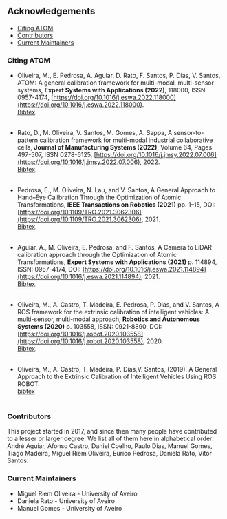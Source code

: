 ## Acknowledgements

  - [Citing ATOM](#citing-atom)
  - [Contributors](#contributors)
  - [Current Maintainers](#current-maintainers)

### Citing ATOM

  - Oliveira, M., E. Pedrosa, A. Aguiar, D. Rato, F. Santos, P. Dias, V. Santos, ATOM: A general calibration framework for multi-modal, multi-sensor systems, **Expert Systems with Applications (2022)**, 118000, ISSN 0957-4174, [https://doi.org/10.1016/j.eswa.2022.118000](https://doi.org/10.1016/j.eswa.2022.118000). <br>[Bibtex](bibtexs/Oliveira2022ESWA.bib).<br><br>

  - Rato, D.,  M. Oliveira, V. Santos, M. Gomes, A. Sappa, A sensor-to-pattern calibration framework for multi-modal industrial collaborative cells, **Journal of Manufacturing Systems (2022)**, Volume 64, Pages 497-507, ISSN 0278-6125, [https://doi.org/10.1016/j.jmsy.2022.07.006](https://doi.org/10.1016/j.jmsy.2022.07.006), 2022. <br>[Bibtex](bibtexs/Rato2022JMS.bib).<br><br>

  - Pedrosa, E., M. Oliveira, N. Lau, and V. Santos, A General Approach to Hand–Eye Calibration Through the Optimization of Atomic Transformations, **IEEE Transactions on Robotics (2021)** pp. 1–15, DOI: [https://doi.org/10.1109/TRO.2021.3062306](https://doi.org/10.1109/TRO.2021.3062306), 2021. <br>[Bibtex](bibtexs/Pedrosa2021TRO.bib). <br><br>

  - Aguiar, A., M. Oliveira, E. Pedrosa, and F. Santos, A Camera to LiDAR calibration approach through the Optimization of Atomic Transformations, **Expert Systems with Applications (2021)** p. 114894, ISSN: 0957-4174, DOI: [https://doi.org/10.1016/j.eswa.2021.114894](https://doi.org/10.1016/j.eswa.2021.114894), 2021. <br>[Bibtex](bibtexs/Aguiar2021ESWA.bib).<br><br>

  - Oliveira, M., A. Castro, T. Madeira, E. Pedrosa, P. Dias, and V. Santos, A ROS framework for the extrinsic calibration of intelligent vehicles: A multi-sensor, multi-modal approach, **Robotics and Autonomous Systems (2020)** p. 103558, ISSN:
   0921-8890, DOI: [https://doi.org/10.1016/j.robot.2020.103558](https://doi.org/10.1016/j.robot.2020.103558), 2020. <br>[Bibtex](bibtexs/Oliveira2020RAS.bib).<br><br>

  - Oliveira, M., A. Castro, T. Madeira, P. Dias,V. Santos, (2019). A General Approach to the Extrinsic Calibration of Intelligent Vehicles Using ROS. ROBOT. <br>[bibtex](bibtexs/Oliveira2019Robot.bib) <br><br>


### Contributors

This project started in 2017, and since then many people have contributed to a lesser or larger degree. We list all of them here in alphabetical order:
André Aguiar,
Afonso Castro,
Daniel Coelho,
Paulo Dias,
Manuel Gomes,
Tiago Madeira,
Miguel Riem Oliveira, 
Eurico Pedrosa,
Daniela Rato,
Vitor Santos.

### Current Maintainers

* Miguel Riem Oliveira - University of Aveiro
* Daniela Rato - University of Aveiro
* Manuel Gomes - University of Aveiro
